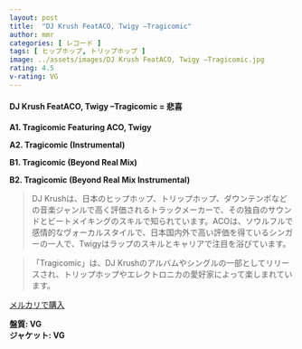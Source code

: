 ```yaml
---
layout: post
title:  "DJ Krush FeatACO, Twigy –Tragicomic"
author: mmr
categories: [ レコード ]
tags: [ ヒップホップ, トリップホップ ]
image: ../assets/images/DJ Krush FeatACO, Twigy –Tragicomic.jpg
rating: 4.5
v-rating: VG
---
```


#### DJ Krush FeatACO, Twigy –Tragicomic = 悲喜

**A1. Tragicomic Featuring ACO, Twigy**

**A2. Tragicomic (Instrumental)** 

**B1. Tragicomic (Beyond Real Mix)**

**B2. Tragicomic (Beyond Real Mix Instrumental)**

> DJ Krushは、日本のヒップホップ、トリップホップ、ダウンテンポなどの音楽ジャンルで高く評価されるトラックメーカーで、その独自のサウンドとビートメイキングのスキルで知られています。ACOは、ソウルフルで感情的なヴォーカルスタイルで、日本国内外で高い評価を得ているシンガーの一人で、Twigyはラップのスキルとキャリアで注目を浴びています。

> 「Tragicomic」は、DJ Krushのアルバムやシングルの一部としてリリースされ、トリップホップやエレクトロニカの愛好家によって楽しまれています。


[メルカリで購入](https://jp.mercari.com/item/m20863215408)


<div class="mt-4 mb-4 d-flex align-items-center">
<strong class="mr-1">盤質: VG</strong>
</div>
<div class="mt-4 mb-4 d-flex align-items-center">
<strong class="mr-1">ジャケット: VG</strong>
</div>